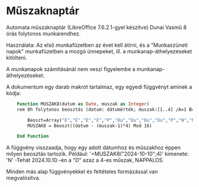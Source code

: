 # Műszaknaptár
Automata műszaknaptár (LibreOffice 7.6.2.1-gyel készítve) Dunai Vasmű 8 órás folytonos munkarendhez.

Használata: Az első munkafüzetben az évet kell átírni, és a "Munkaszüneti napok" munkafüzetben a mozgó ünnepeket, ill. a munkanap-áthelyezéseket kitölteni.

A munkanapok számításánál nem veszi figyelembe a munkanap-áthelyezéseket.

A dokumentum egy darab makrót tartalmaz, egy egyedi függvényt aminek a kódja:
```vb
	Function MUSZAK8(datum as Date, muszak as Integer)
	rem 8h folytonos beosztás (datum: dátumérték; muszak:[1..4] /A=1 B=2 C=3 D=4/)

		Beoszt=Array("É","É","É","É","P","Du","Du","Du","Du","P","N","N","N","N","P","P")
		MUSZAK8 = Beoszt((datum - (muszak-1)*4) Mod 16)

	End Function
```

A függvény visszaadja, hogy egy adott dátumhoz és műszakhoz éppen milyen beosztás tartozik.
Például:
'=MUSZAK8("2024-10-10";4)' kimenete: 'N' -Tehát 2024.10.10.-én a "D" azaz a 4-es műszak, NAPPALOS.

Minden más alap függvényekkel és feltételes formázással van megvalósítva.
